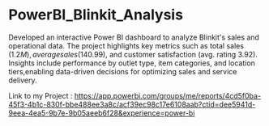 # PowerBI_Blinkit_Analysis
Developed an interactive Power BI dashboard to analyze Blinkit's sales and operational data. The project highlights key metrics such as total sales ($1.2M), average sales ($140.99), and customer satisfaction (avg. rating 3.92). Insights include performance by outlet type, item categories, and location tiers,enabling data-driven decisions for optimizing sales and service delivery.

Link to my Project : https://app.powerbi.com/groups/me/reports/4cd5f0ba-45f3-4b1c-830f-bbe488ee3a8c/acf39ec98c17e6108aab?ctid=dee5941d-9eea-4ea5-9b7e-9b05aeeb6f28&experience=power-bi
